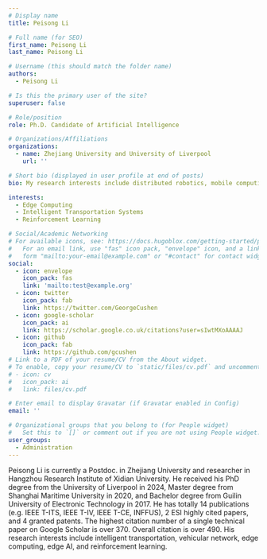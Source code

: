 ```yaml
---
# Display name
title: Peisong Li

# Full name (for SEO)
first_name: Peisong Li
last_name: Peisong Li

# Username (this should match the folder name)
authors:
  - Peisong Li

# Is this the primary user of the site?
superuser: false

# Role/position
role: Ph.D. Candidate of Artificial Intelligence

# Organizations/Affiliations
organizations:
  - name: Zhejiang University and University of Liverpool
    url: ''

# Short bio (displayed in user profile at end of posts)
bio: My research interests include distributed robotics, mobile computing and programmable matter.

interests:
  - Edge Computing
  - Intelligent Transportation Systems
  - Reinforcement Learning

# Social/Academic Networking
# For available icons, see: https://docs.hugoblox.com/getting-started/page-builder/#icons
#   For an email link, use "fas" icon pack, "envelope" icon, and a link in the
#   form "mailto:your-email@example.com" or "#contact" for contact widget.
social:
  - icon: envelope
    icon_pack: fas
    link: 'mailto:test@example.org'
  - icon: twitter
    icon_pack: fab
    link: https://twitter.com/GeorgeCushen
  - icon: google-scholar
    icon_pack: ai
    link: https://scholar.google.co.uk/citations?user=sIwtMXoAAAAJ
  - icon: github
    icon_pack: fab
    link: https://github.com/gcushen
# Link to a PDF of your resume/CV from the About widget.
# To enable, copy your resume/CV to `static/files/cv.pdf` and uncomment the lines below.
# - icon: cv
#   icon_pack: ai
#   link: files/cv.pdf

# Enter email to display Gravatar (if Gravatar enabled in Config)
email: ''

# Organizational groups that you belong to (for People widget)
#   Set this to `[]` or comment out if you are not using People widget.
user_groups:
  - Administration
---
```


Peisong Li is currently a Postdoc. in Zhejiang University and researcher in Hangzhou Research Institute of Xidian University. He received his PhD degree from the University of Liverpool in 2024, Master degree from Shanghai Maritime University in 2020, and Bachelor degree from Guilin University of Electronic Technology in 2017. He has totally 14 publications (e.g. IEEE T-ITS, IEEE T-IV, IEEE T-CE, INFFUS), 2 ESI highly cited papers, and 4 granted patents. The highest citation number of a single technical paper on Google Scholar is over 370. Overall citation is over 490. His research interests include intelligent transportation, vehicular network, edge computing, edge AI, and reinforcement learning.



